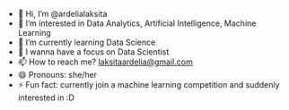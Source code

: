 - 👋 Hi, I’m @ardelialaksita
- 👀 I’m interested in Data Analytics, Artificial Intelligence, Machine Learning
- 🌱 I’m currently learning Data Science
- 💞️ I wanna have a focus on Data Scientist
- 📫 How to reach me? laksitaardelia@gmail.com
- 😄 Pronouns: she/her
- ⚡ Fun fact: currently join a machine learning competition and suddenly interested in :D

<!---
ardelialaksita/ardelialaksita is a ✨ special ✨ repository because its `README.md` (this file) appears on your GitHub profile.
You can click the Preview link to take a look at your changes.
--->
